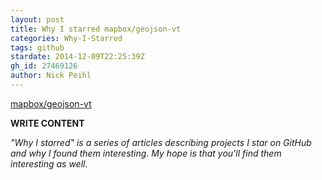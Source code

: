 ```yaml
---
layout: post
title: Why I starred mapbox/geojson-vt
categories: Why-I-Starred
tags: github
stardate: 2014-12-09T22:25:39Z
gh_id: 27469126
author: Nick Peihl
---
```


[mapbox/geojson-vt](star.repo.html_url)

**WRITE CONTENT**

*"Why I starred" is a series of articles describing projects I star on GitHub and why I found them interesting. My hope is that you'll find them interesting as well.*

